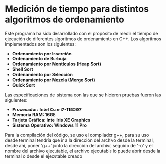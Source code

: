 
# Medición de tiempo para distintos algoritmos de ordenamiento

Este programa ha sido desarrollado con el propósito de medir el tiempo de ejecución de diferentes algoritmos de ordenamiento en C++. Los algoritmos implementados son los siguientes:

- **Ordenamiento por Inserción**  
- **Ordenamiento de Burbuja**  
- **Ordenamiento por Montículos (Heap Sort)**  
- **Shell Sort**  
- **Ordenamiento por Selección**  
- **Ordenamiento por Mezcla (Merge Sort)**  
- **Quick Sort**  

Las específicaciones del sistema con las que se hicieron pruebas fueron las siguientes:
- **Procesador: Intel Core i7-1185G7**
- **Memoria RAM: 16GB**
- **Tarjeta Gráfica: Intel Iris XE Graphics**
- **Sistema Operativo: Windows 11 Pro**

Para la compilación del código, se uso el compilador g++, para su uso desde terminal tendría que ir a la dirección del archivo desde la terminal, desde ahí, poner 'g++' junto la dirección del archivo seguido de '-o' y el nombre del archivo ejecutable, el archivo ejecutable lo puede abrir desde la terminal o desde el ejecutable creado

